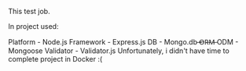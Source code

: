 This test job.

In project used:

Platform - Node.js
Framework - Express.js
DB - Mongo.db
̶O̶R̶M̶ ODM - Mongoose
Validator - Validator.js
Unfortunately, i didn't have time to complete project in Docker :(
